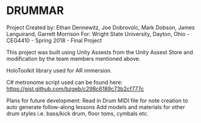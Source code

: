 # DRUMMAR

Project Created by: Ethan Dennewitz, Joe Dobrovolc, Mark Dobson, James Languirand, Garrett Morrison
For: Wright State University, Dayton, Ohio - CEG4410 - Spring 2018 - Final Project

This project was built using Unity Assests from the Unity Assest Store and modification by the team members mentioned above. 

HoloToolkit library used for AR immersion.

C# metronome script used can be found here: https://gist.github.com/bzgeb/c298c6189c73b2cf777c

Plans for future development:
  Read in Drum MIDI file for note creation to auto generate follow-along lessons
  Add models and materials for other drum styles i.e. bass/kick drum, floor toms, cymbals etc.
